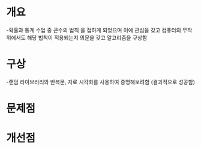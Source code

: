 # 개요
-확률과 통계 수업 중 큰수의 법칙 을 접하게 되었으며 이에 관심을 갖고 컴퓨터의 무작위에서도 해당 법칙이 적용되는지 의문을 갖고 알고리즘을 구상함

# 구상
-랜덤 라이브러리와 반복문, 자료 시각화를 사용하여 증명해보려함 (결과적으로 성공함)


# 문제점


# 개선점
